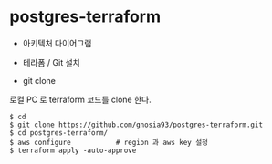 # postgres-terraform

* 아키텍처 다이어그램

* 테라폼 / Git 설치

* git clone

로컬 PC 로 terraform 코드를 clone 한다. 

```
$ cd  
$ git clone https://github.com/gnosia93/postgres-terraform.git
$ cd postgres-terraform/
$ aws configure           # region 과 aws key 설정
$ terraform apply -auto-approve
```

